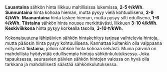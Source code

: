 **Lauantaina** sähkön hinta liikkuu maltillisissa lukemissa, **2-5 ¢/kWh**. **Sunnuntaina** hinta kohoaa hieman, mutta pysyy vielä kohtuullisena, **2-9 ¢/kWh**. **Maanantaina** hinta laskee hieman, mutta pysyy silti edullisena, **1-6 ¢/kWh**. **Tiistaina** sähkön hinta nousee merkittävästi, liikkuen **3-10 ¢/kWh**. **Keskiviikkona** hinta pysyy korkealla tasolla, **3-10 ¢/kWh**.

Kokonaisuutena lähipäivien sähkön hintakehitys tarjoaa vaihtelevia hintoja, mutta pääosin hinta pysyy kohtuullisena. Kannattaa kuitenkin olla valppaana erityisesti **tiistaina**, jolloin sähkön hinta kohoaa selvästi. Muina päivinä on mahdollista hyödyntää edullisempia hintoja sähkönkulutuksessa. Joka tapauksessa, seuraavien päivien sähkön hintojen valossa on hyvä olla tarkkana ja mahdollisesti säästää sähkönkulutuksessa.